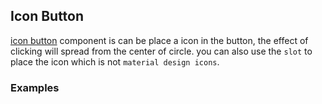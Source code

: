 ## Icon Button

[icon button](https://material.google.com/components/buttons.html#buttons-toggle-buttons) component is can be place a icon in the button, the effect of clicking will spread from the center of circle. you can also use the `slot` to place the icon which is not `material design icons`.

### Examples
